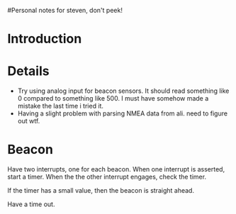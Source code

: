 #Personal notes for steven, don't peek!

# Introduction #




# Details #
  * Try using analog input for beacon sensors. It should read something like 0 compared to something like 500. I must have somehow made a mistake the last time i tried it.
  * Having a slight problem with parsing NMEA data from ali. need to figure out wtf.


# Beacon #
Have two interrupts, one for each beacon. When one interrupt is asserted, start a timer. When the the other interrupt engages, check the timer.

If the timer has a small value, then the beacon is straight ahead.

Have a time out.